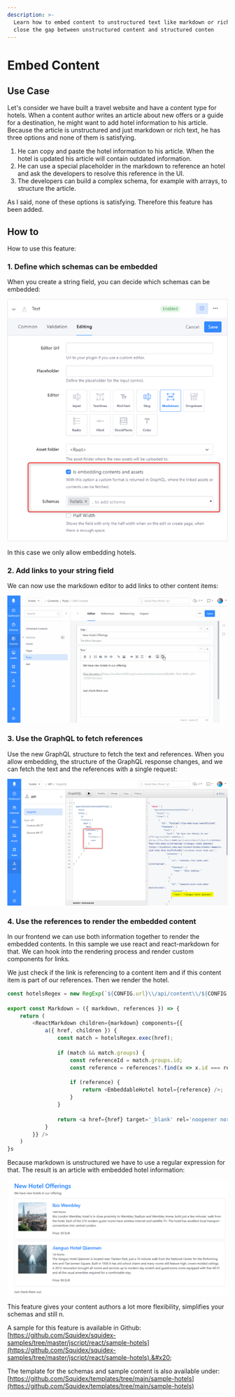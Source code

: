 ```yaml
---
description: >-
  Learn how to embed content to unstructured text like markdown or rich-text to
  close the gap between unstructured content and structured conten
---
```


# Embed Content

## Use Case

Let's consider we have built a travel website and have a content type for hotels. When a content author writes an article about new offers or a guide for a destination, he might want to add hotel information to his article. Because the article is unstructured and just markdown or rich text, he has three options and none of them is satisfying.

1. He can copy and paste the hotel information to his article. When the hotel is updated his article will contain outdated information.
2. He can use a special placeholder in the markdown to reference an hotel and ask the developers to resolve this reference in the UI.
3. The developers can build a complex schema, for example with arrays, to structure the article.

As I said, none of these options is satisfying. Therefore this feature has been added.

## How to

How to use this feature:

### 1. Define which schemas can be embedded

When you create a string field, you can decide which schemas can be embedded:

![Configure String Field](<../../.gitbook/assets/image (76).png>)

In this case we only allow embedding hotels.

### 2. Add links to your string field

We can now use the markdown editor to add links to other content items:

![Add links](<../../.gitbook/assets/image (80).png>)

### 3. Use the GraphQL to fetch references

Use the new GraphQL structure to fetch the text and references. When you allow embedding, the structure of the GraphQL response changes, and we can fetch the text and the references with a single request:

![Get the references with GraphQL](<../../.gitbook/assets/image (75).png>)

### 4. Use the references to render the embedded content

In our frontend we can use both information together to render the embedded contents. In this sample we use react and react-markdown for that. We can hook into the rendering process and render custom components for links.

We just check if the link is referencing to a content item and if this content item is part of our references. Then we render the hotel.

```javascript
const hotelsRegex = new RegExp(`${CONFIG.url}\\/api/content\\/${CONFIG.appName}\\/hotels/(?<id>[a-z0-9\\-]+)`);

export const Markdown = ({ markdown, references }) => {
    return (
        <ReactMarkdown children={markdown} components={{
            a({ href, children }) {
                const match = hotelsRegex.exec(href);

                if (match && match.groups) {
                    const referenceId = match.groups.id;
                    const reference = references?.find(x => x.id === referenceId);

                    if (reference) {
                        return <EmbeddableHotel hotel={reference} />;
                    }
                } 
                
                return <a href={href} target='_blank' rel='noopener noreferrer'>{children}</a>;
            }
        }} />
    )
}s
```

Because markdown is unstructured we have to use a regular expression for that. The result is an article with embedded hotel information:

![Embedded Hotels in the UI](<../../.gitbook/assets/image (57).png>)

This feature gives your content authors a lot more flexibility, simplifies your schemas and still n.

A sample for this feature is available in Github: [https://github.com/Squidex/squidex-samples/tree/master/jscript/react/sample-hotels](https://github.com/Squidex/squidex-samples/tree/master/jscript/react/sample-hotels).&#x20;

The template for the schemas and sample content is also available under: [https://github.com/Squidex/templates/tree/main/sample-hotels](https://github.com/Squidex/templates/tree/main/sample-hotels)

